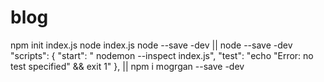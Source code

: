 # blog
npm init  index.js
 node index.js
 node --save -dev
 || 
 node --save -dev
"scripts": {
    "start": " nodemon --inspect index.js",
    "test": "echo \"Error: no test specified\" && exit 1"
  },
 ||
npm  i mogrgan --save -dev
